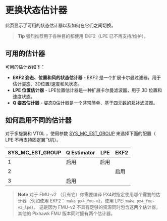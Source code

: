 # 更换状态估计器

此页显示了可用的状态估计器以及如何在它们之间切换。

> **Tip** 强烈推荐用于各种目的都使用 EKF2（LPE 已不再支持/维护）。

## 可用的估计器

可用的估计器如下：

- **EKF2 姿态、位置和风的状态估计器** - EKF2 是一个扩展卡尔曼过滤器，用于估计姿态、3D位置/速度和风状态。
- **LPE 位置估计器** - LPE位置估计器是一种扩展卡尔曼滤波器，用于 3D 位置和速度状态。
- **Q 姿态估计器** - 姿态Q估计器是一个非常简单、基于四元数的互补滤波器。

## 如何启用不同的估计器

对于多旋翼和 VTOL ，使用参数 [SYS_MC_EST_GROUP](../advanced/parameter_reference.md#SYS_MC_EST_GROUP) 来选择下面的配置（ LPE 不再支持固定翼飞机）。

| SYS_MC_EST_GROUP | Q Estimator | LPE | EKF2 |
| ------------------ | ----------- | --- | ---- |
| 1                  | 启用          | 启用  |      |
| 2                  |             |     | 启用   |
| 3                  | 启用          |     |      |

> **Note** 对于 FMU-v2 （只有它）你需要编译 PX4时指定使用哪个需要的估计器（例如使用 EKF2： `make px4_fmu-v2`，使用 LPE: `make px4_fmu-v2_lpe`）。 这是因为 FMU-v2 不具有足够的资源同时包含这两个估计器。 其他的 Pixhawk FMU 版本同时拥有两个估计器。